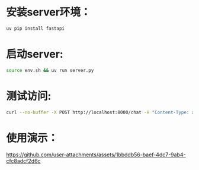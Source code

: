 # 安装server环境：
```bash
uv pip install fastapi
```

# 启动server:
```bash
source env.sh && uv run server.py
```

# 测试访问:
```bash
curl --no-buffer -X POST http://localhost:8000/chat -H "Content-Type: application/json" -d '{"prompt": "你好，你是谁？请简单介绍一下自己>_<"}';echo
```

# 使用演示：
https://github.com/user-attachments/assets/1bbddb56-baef-4dc7-9ab4-cfc8adcf2d6c

